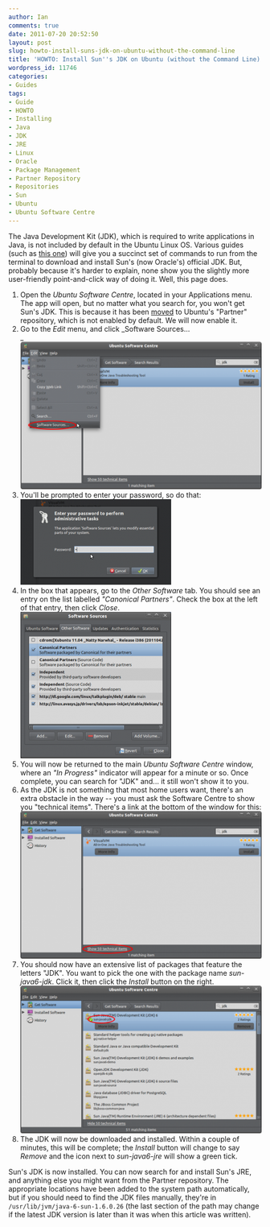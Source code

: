 ```yaml
---
author: Ian
comments: true
date: 2011-07-20 20:52:50
layout: post
slug: howto-install-suns-jdk-on-ubuntu-without-the-command-line
title: 'HOWTO: Install Sun''s JDK on Ubuntu (without the Command Line)'
wordpress_id: 11746
categories:
- Guides
tags:
- Guide
- HOWTO
- Installing
- Java
- JDK
- JRE
- Linux
- Oracle
- Package Management
- Partner Repository
- Repositories
- Sun
- Ubuntu
- Ubuntu Software Centre
---
```


The Java Development Kit (JDK), which is required to write applications in Java, is not included by default in the Ubuntu Linux OS. Various guides (such as [this one](http://happy-coding.com/install-sun-java6-jdk-on-ubuntu-10-04-lucid/)) will give you a succinct set of commands to run from the terminal to download and install Sun's (now Oracle's) official JDK. But, probably because it's harder to explain, none show you the slightly more user-friendly point-and-click way of doing it. Well, this page does.

  1. Open the _Ubuntu Software Centre_, located in your Applications menu. The app will open, but no matter what you search for, you won't get Sun's JDK. This is because it has been [moved](http://www.ubuntugeek.com/sun-java-moved-to-the-partner-repository-in-ubuntu-10-04-lucid.html) to Ubuntu's "Partner" repository, which is not enabled by default. We will now enable it.
  2. Go to the _Edit_ menu, and click _Software Sources...<br/>
_[![The Ubuntu Software Centre's Edit menu](/guides/2-500x305.png)](/guides/2.png)
  3. You'll be prompted to enter your password, so do that:<br/>
[![Password dialog](/guides/3-300x170.png)](/guides/3.png)
  4. In the box that appears, go to the _Other Software_ tab. You should see an entry on the list labelled _"Canonical Partners"_. Check the box at the left of that entry, then click _Close_.<br/>
[![Software Sources window](/guides/4-300x291.png)](/guides/4.png)
  5. You will now be returned to the main _Ubuntu Software Centre_ window, where an _"In Progress"_ indicator will appear for a minute or so. Once complete, you can search for "JDK" and... it still won't show it to you.
  6. As the JDK is not something that most home users want, there's an extra obstacle in the way -- you must ask the Software Centre to show you "technical items". There's a link at the bottom of the window for this:<br/>
[![Show Technical Items](/guides/5-500x305.png)](/guides/5.png)
  7. You should now have an extensive list of packages that feature the letters "JDK". You want to pick the one with the package name _sun-java6-jdk_. Click it, then click the _Install_ button on the right.<br/>
[![Ubuntu Software Centre window with sun-java6-jre selected](/guides/6-500x305.png)](/guides/6.png)
  8. The JDK will now be downloaded and installed. Within a couple of minutes, this will be complete; the _Install_ button will change to say _Remove_ and the icon next to _sun-java6-jre_ will show a green tick.

Sun's JDK is now installed. You can now search for and install Sun's JRE, and anything else you might want from the Partner repository. The appropriate locations have been added to the system path automatically, but if you should need to find the JDK files manually, they're in `/usr/lib/jvm/java-6-sun-1.6.0.26` (the last section of the path may change if the latest JDK version is later than it was when this article was written).
